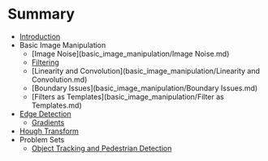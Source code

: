 # Summary

* [Introduction](README.md)
* Basic Image Manipulation
  * [Image Noise](basic_image_manipulation/Image Noise.md)
  * [Filtering](basic_image_manipulation/Filtering.md)
  * [Linearity and Convolution](basic_image_manipulation/Linearity and Convolution.md)
  * [Boundary Issues](basic_image_manipulation/Boundary Issues.md)
  * [Filters as Templates](basic_image_manipulation/Filter as Templates.md)
* [Edge Detection](edge_detection.md)
  * [Gradients](edge_detection/Gradients.md)
* [Hough Transform](hough_transform.md)
* Problem Sets
  * [Object Tracking and Pedestrian Detection](ps_object_tracking.md)